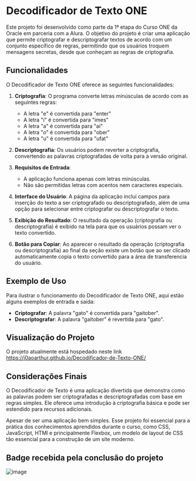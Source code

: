 # Decodificador de Texto ONE

Este projeto foi desenvolvido como parte da 1ª etapa do Curso ONE da Oracle em parceria com a Alura. O objetivo do projeto é criar uma aplicação que permite criptografar e descriptografar textos de acordo com um conjunto específico de regras, permitindo que os usuários troquem mensagens secretas, desde que conheçam as regras de criptografia.

## Funcionalidades

O Decodificador de Texto ONE oferece as seguintes funcionalidades:

1. **Criptografia**: O programa converte letras minúsculas de acordo com as seguintes regras:
   - A letra "e" é convertida para "enter"
   - A letra "i" é convertida para "imes"
   - A letra "a" é convertida para "ai"
   - A letra "o" é convertida para "ober"
   - A letra "u" é convertida para "ufat"

2. **Descriptografia**: Os usuários podem reverter a criptografia, convertendo as palavras criptografadas de volta para a versão original.

3. **Requisitos de Entrada**:
   - A aplicação funciona apenas com letras minúsculas.
   - Não são permitidas letras com acentos nem caracteres especiais.

4. **Interface do Usuário**: A página da aplicação inclui campos para inserção do texto a ser criptografado ou descriptografado, além de uma opção para selecionar entre criptografar ou descriptografar o texto.

5. **Exibição do Resultado**: O resultado da operação (criptografia ou descriptografia) é exibido na tela para que os usuários possam ver o texto convertido.

6. **Botão para Copiar**: Ao aparecer o resultado da operação (criptografia ou descriptografia) ao final da seção existe um botão que ao ser clicado automaticamente copia o texto convertido para a área de transferencia do usuário.

## Exemplo de Uso

Para ilustrar o funcionamento do Decodificador de Texto ONE, aqui estão alguns exemplos de entrada e saída:

- **Criptografar**: A palavra "gato" é convertida para "gaitober".
- **Descriptografar**: A palavra "gaitober" é revertida para "gato".

## Visualização do Projeto

O projeto atualmente está hospedado neste link <a href="https://j0aoarthur.github.io/Decodificador-de-Texto-ONE/">https://j0aoarthur.github.io/Decodificador-de-Texto-ONE/</a>

## Considerações Finais

O Decodificador de Texto é uma aplicação divertida que demonstra como as palavras podem ser criptografadas e descriptografadas com base em regras simples. Ele oferece uma introdução à criptografia básica e pode ser estendido para recursos adicionais. 

Apesar de ser uma aplicação bem simples. Esse projeto foi essencial para a prática dos conhecimentos aprendidos durante o curso, como CSS, JavaScript, HTMl e principalmente Flexbox, um modelo de layout de CSS tão essencial para a construção de um site moderno.

## Badge recebida pela conclusão do projeto

![image](https://github.com/j0aoarthur/Decodificador-de-Texto-ONE/assets/121466923/467ec933-195d-47ad-8e9c-c2ab86df2055)


